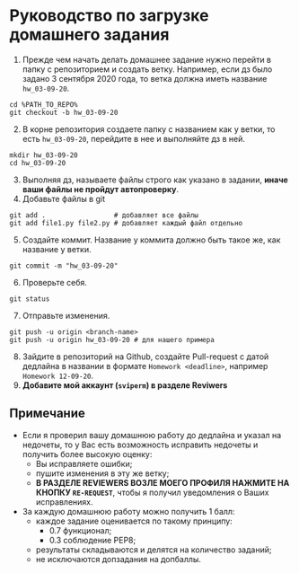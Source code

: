 # Руководство по загрузке домашнего задания

1. Прежде чем начать делать домашнее задание нужно перейти в папку с репозиторием и создать ветку. Например, если дз
было задано 3 сентября 2020 года, то ветка должна иметь название `hw_03-09-20`.
```
cd %PATH_TO_REPO%
git checkout -b hw_03-09-20
```
2. В корне репозитория создаете папку с названием как у ветки, то есть `hw_03-09-20`, перейдите в нее и выполняйте дз в ней.
```
mkdir hw_03-09-20
cd hw_03-09-20
```
3. Выполняя дз, называете файлы строго как указано в задании, **иначе ваши
файлы не пройдут автопроверку**.
4. Добавьте файлы в git
```
git add .                 # добавляет все файлы
git add file1.py file2.py # добавляет каждый файл отдельно
```
5. Создайте коммит. Название у коммита должно быть такое же, как название у ветки.
```
git commit -m "hw_03-09-20"
```
6. Проверьте себя.
```
git status
```
7. Отправьте изменения.
```
git push -u origin <branch-name>
git push -u origin hw_03-09-20 # для нашего примера
```
8. Зайдите в репозиторий на Github, создайте Pull-request c датой дедлайна в названии  в формате `Homework <deadline>`, например `Homework 12-09-20`.
9. **Добавите мой аккаунт (`sviperm`) в разделе Reviwers**

## Примечание
- Если я проверил вашу домашнюю работу до дедлайна и указал на недочеты, то у Вас есть возможность исправить недочеты и получить более высокую оценку:
  - Вы исправляете ошибки;
  - пушите изменения в эту же ветку;
  - **В РАЗДЕЛЕ REVIEWERS ВОЗЛЕ МОЕГО ПРОФИЛЯ НАЖМИТЕ НА КНОПКУ `RE-REQUEST`**, чтобы я получил уведомления о Ваших исправлениях.
- За каждую домашнюю работу можно получить 1 балл:
  - каждое задание оценивается по такому принципу:
    - 0.7 функционал;
    - 0.3 соблюдение PEP8;
  - результаты складываются и делятся на количество заданий;
  - не исключаются допзадания на допбаллы.

